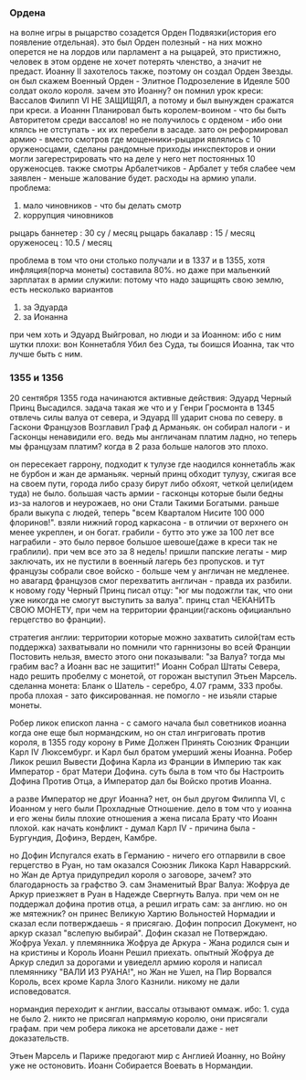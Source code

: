 ### Ордена

на волне игры в рыцарство созадется Орден Подвязки(история его появление отдельная).
это был Орден полезный - на них можно оперется не на лордов или парламент а на рыцарей, это пристижно,
человек в этом ордене не хочет потерять членство, а значит не предаст.
Иоанну II захотелось также, поэтому он создал Орден Звезды. он был скажем Военный Орден - Элитное Подрозеление в Идеяле 500 солдат около короля.
зачем это Иоанну? он помнил урок креси: Вассалов Филипп VI НЕ ЗАЩИЩЯЛ, а потому и был вынужден сражатся при креси.
а Иоаннн Планировал быть королем-воином - что бы быть Авторитетом среди вассалов!
но не получилось с орденом - ибо они клялсь не отступать - их их перебели в засаде.
зато он реформировал армию - вместо смотров где мощенники-рыцари являлись с 10 оруженосцами,
сделаны рандомные приходы инкспекторов и онии могли загерестрировать что на деле у него нет постоянных 10 оруженосцев.
также смотры Арбалетчиков - Арбалет у тебя слабее чем заявлен - меньше жалование будет. расходы на армию упали. проблема:

1. мало чиновников - что бы делать смотр
2. коррупция чиновников

рыцарь баннетер : 30 су / месяц
рыцарь бакалавр : 15 / месяц
оруженосец : 10.5 / месяц

проблема в том что они столько получали и в 1337 и в 1355, хотя инфляция(порча монеты) составила 80%.
но даже при мальенкий зарплатах в армии служили: потому что надо защищять свою землю, есть несколько вариантов

1. за Эдуарда
2. за Ионанна

при чем хоть и Эдуард Выйгровал, но люди и за Иоанном: ибо с ним шутки плохи: вон Коннетабля Убил без Суда, ты боишся Иоанна, так что лучше быть с ним.

### 1355 и 1356

20 сентября 1355 года начинаются активные действия: Эдуард Черный Принц Высадился.
задача такая же что и у Генри Гросмонта в 1345 отвлечь силы валуа от севера, и Эдуард III ударит снова по северу.
в Гаскони Французов Возглавил Граф д Арманьяк. он собирал налоги - и Гасконцы ненавидили его.
ведь мы англичанам платим ладно, но теперь мы французам платим? когда в 2 раза больше налогов это плохо.

он пересекает гаррону, подходит к тулузе где наодился коннетабль жак не бурбон и жан де арманьяк.
черный принц обходит тулузу, сжигая все на своем пути, города либо сразу бирут либо обхоят, четкой цели(идем туда) не было.
большая часть армии - гасконцы которые были бедны из-за налогов и неурожаев, но они Стали Такими Богатыми.
раньше брали выкупа с людей, теперь "всем Кварталом Нисите 100 000 флоринов!". взяли нижний город каркасона - в отличии от верхнего он менее укреплен, и он богат.
грабили - бутто это уже за 100 лет все награбили - это было первое большое шевоше(даже в креси так не граблили). при чем все это за 8 недель!
пришли папские легаты - мир заключать, их не пустили в военный лагерь без пропусков.
и тут французы собрали свое войско - больше чем у англичан не медленее. но авагард французов смог перехватить англичан - правда их разбили.
к новому году Черный Принц писал отцу: "юг мы подожгли так, что они уже никогда не смогут выступить за валуа".
принц стал ЧЕКАНИТЬ СВОЮ МОНЕТУ, при чем на территории франции(гасконь официанльно герцегство во франции).

стратегия англии: территории которые можно захватить силой(там есть поддержка) захватывали но помнили что гарннизоны во всей Франции Постовить нельзя,
вместо этого они показывали: "за Валуа? тогда мы грабим вас? а Иоанн вас не защитит!"
Иоанн Собрал Штаты Севера, надо решить пробелму с монетой, от горожан выступил Этьен Марсель.
сделанна монета: Бланк о Шатель - серебро, 4.07 грамм, 333 пробы. проба плохая - зато фиксированная.
не помогло - не изьяли старые монеты.

Робер ликок епископ ланна - с самого начала был советников иоанна когда оне еще был нормандским, но он стал ингриговать против короля,
в 1355 году корону в Риме Должен Принять Союзник Франции Карл IV Люксембург. и Карл был братом умерший жены Иоанна.
Робер Ликок решил Вывести Дофина Карла из Франции в Империю так как Император - брат Матери Дофина.
суть была в том что бы Настроить Дофина Против Отца, а Император дал бы Войско против Иоанна.

а разве Император не друг Иоанна? нет, он был другом Филиппа VI, с Иоанном у него были Прохладные Отношение.
дело в том что у иоанна и его жены билы плохие отношения а жена писала Брату что Иоанн плохой.
как начать конфликт - думал Карл IV - причина была - Бургундия, Дофинэ, Верден, Камбре.

но Дофин Испугался ехать в Германию - ничего его отпарвили в свое герцегство в Руан, но там оказался Союзник Ликока Карл Наваррский.
но Жан де Артуа придупредил короля о заговоре, зачем? это благодарность за графство Э.
сам Знаменитый Враг Валуа: Жофруа де Аркур приезжяет в Руан в Надежде Свергнуть Валуа. при чем он не поддержал дофина против отца, а решил играть сам: за англию.
но он же мятежник? он принес Великую Хартию Вольностей Нормадии и сказал если потверждаешь - я присягаю.
Дофин попросил Документ, но аркур сказал "вслепую выбирай". Дофин сказал не Потверждаю. Жофруа Уехал.
у племянника Жофруа де Аркура - Жана родился сын и на кристины и Король Иоанн Решил приехать.
опытный Жофруа де Аркур следил за дорогами и увиеделл армию короля и написал племяннику "ВАЛИ ИЗ РУАНА!",
но Жан не Ушел, на Пир Ворвался Король, всех кроме Карла Злого Казнили. никому не дали исповедоватся.

нормандия переходит к англии, вассалы отзывают оммаж. ибо: 1. суда не было 2. никто не присягал напрмямую королю, они присягали графам.
при чем робера ликока не арсетовали даже - нет доказательств.

Этьен Марсель и Париже предогают мир с Англией Иоанну, но Войну уже не остоновить. Иоанн Собирается Воевать в Нормандии.
